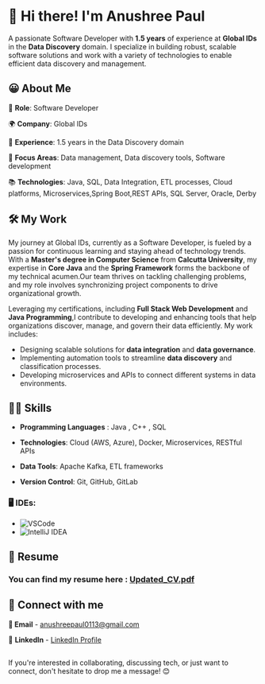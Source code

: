 # 👋 Hi there! I'm Anushree Paul
A passionate Software Developer with **1.5 years** of experience at **Global IDs** in the **Data Discovery** domain. I specialize in building robust, scalable software solutions and work with a variety of technologies to enable efficient data discovery and management.

## 😀 About Me

🔧 **Role**: Software Developer

🌍 **Company**: Global IDs

📅 **Experience**: 1.5 years in the Data Discovery domain

🎯 **Focus Areas**: Data management, Data discovery tools, Software development

📚 **Technologies**: Java, SQL, Data Integration, ETL processes, Cloud platforms, Microservices,Spring Boot,REST APIs, SQL Server, Oracle, Derby


## 🛠️ My Work

My journey at Global IDs, currently as a Software Developer, is fueled by a passion for continuous learning and staying ahead of technology trends. With a **Master's degree in Computer Science** from **Calcutta University**, my expertise in **Core Java** and the **Spring Framework** forms the backbone of my technical acumen.Our team thrives on tackling challenging problems, and my role involves synchronizing project components to drive organizational growth. 

Leveraging my certifications, including **Full Stack Web Development** and **Java Programming**,I contribute to developing and enhancing tools that help organizations discover, manage, and govern their data efficiently. My work includes:

- Designing scalable solutions for **data integration** and **data governance**.
- Implementing automation tools to streamline **data discovery** and classification processes.
- Developing microservices and APIs to connect different systems in data environments.
  


## 🧑‍💻 Skills

  - **Programming Languages** : Java , C++ , SQL
    
  - **Technologies**: Cloud (AWS, Azure), Docker, Microservices, RESTful APIs
    
  - **Data Tools**: Apache Kafka, ETL frameworks
    
  - **Version Control**: Git, GitHub, GitLab

### 🖥️ IDEs:
- ![VSCode](https://img.shields.io/badge/VSCode-007ACC?style=flat&logo=visualstudiocode&logoColor=white)
- ![IntelliJ IDEA](https://img.shields.io/badge/IntelliJ_IDEA-000000?style=flat&logo=intellijidea&logoColor=white)



## 📝 Resume

### You can find my resume here : [Updated_CV.pdf](https://github.com/user-attachments/files/17800838/Updated_CV.pdf)


## 📮 Connect with me

**📧 Email** - [anushreepaul0113@gmail.com](mailto:anushreepaul0113@gmail.com)

:round_pushpin: **LinkedIn** - [LinkedIn Profile](https://www.linkedin.com/in/anushree-paul9913/)

## 
If you're interested in collaborating, discussing tech, or just want to connect, don't hesitate to drop me a message! 😊
